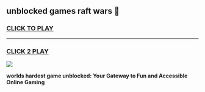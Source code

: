 
## unblocked games raft wars 👋
<h3>
<a href="https://premium.freeplayer.one?title=unblocked_games_raft_wars&ref=13F">CLICK TO PLAY</a></h3>
<hr>

<h3>
<a href="https://premium.freeplayer.one?title=unblocked_games_raft_wars&ref=13F">CLICK 2 PLAY</a>
  
</h3>

<a href="https://premium.freeplayer.one?title=unblocked_games_raft_wars&ref=12F/"><img src="https://clearcache.store/games.png"></a>


**worlds hardest game unblocked: Your Gateway to Fun and Accessible Online Gaming**
